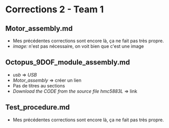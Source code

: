 # Corrections 2 - Team 1

## Motor_assembly.md

- Mes précédentes corrections sont encore là, ça ne fait pas très propre.
- _image:_ n'est pas nécessaire, on voit bien que c'est une image

## Octopus_9DOF_module_assembly.md

- _usb_ => _USB_
- _Motor_assembly_ => créer un lien
- Pas de titres au sections
- _Download the CODE from the source file hmc5883L_ => link

## Test_procedure.md

- Mes précédentes corrections sont encore là, ça ne fait pas très propre.





